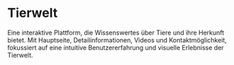 # Tierwelt
 Eine interaktive Plattform, die Wissenswertes über Tiere und ihre Herkunft bietet. Mit Hauptseite, Detailinformationen, Videos und Kontaktmöglichkeit, fokussiert auf eine intuitive Benutzererfahrung und visuelle Erlebnisse der Tierwelt.
